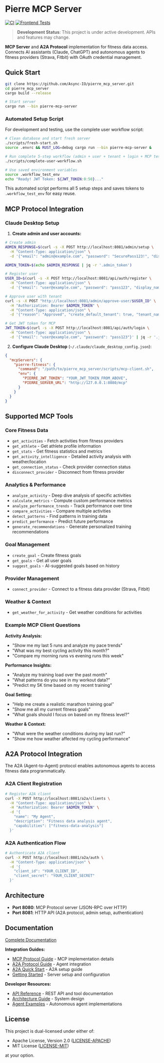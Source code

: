 # Pierre MCP Server

[![CI](https://github.com/Async-IO/pierre_mcp_server/actions/workflows/ci.yml/badge.svg)](https://github.com/Async-IO/pierre_mcp_server/actions/workflows/ci.yml)
[![Frontend Tests](https://github.com/Async-IO/pierre_mcp_server/actions/workflows/frontend-tests.yml/badge.svg)](https://github.com/Async-IO/pierre_mcp_server/actions/workflows/frontend-tests.yml)

> **Development Status**: This project is under active development. APIs and features may change.

**MCP Server** and **A2A Protocol** implementation for fitness data access. Connects AI assistants (Claude, ChatGPT) and autonomous agents to fitness providers (Strava, Fitbit) with OAuth credential management.

## Quick Start

```bash
git clone https://github.com/Async-IO/pierre_mcp_server.git
cd pierre_mcp_server
cargo build --release

# Start server
cargo run --bin pierre-mcp-server
```

### Automated Setup Script

For development and testing, use the complete user workflow script:

```bash
# Clean database and start fresh server
./scripts/fresh-start.sh
source .envrc && RUST_LOG=debug cargo run --bin pierre-mcp-server &

# Run complete 5-step workflow (admin + user + tenant + login + MCP test)
./scripts/complete-user-workflow.sh

# Use saved environment variables
source .workflow_test_env
echo "Ready! JWT Token: ${JWT_TOKEN:0:50}..."
```

This automated script performs all 5 setup steps and saves tokens to `.workflow_test_env` for easy reuse.

## MCP Protocol Integration

### Claude Desktop Setup

1. **Create admin and user accounts:**
```bash
# Create admin
ADMIN_RESPONSE=$(curl -s -X POST http://localhost:8081/admin/setup \
  -H "Content-Type: application/json" \
  -d '{"email": "admin@example.com", "password": "SecurePass123!", "display_name": "Admin"}')

ADMIN_TOKEN=$(echo $ADMIN_RESPONSE | jq -r '.admin_token')

# Register user  
USER_ID=$(curl -s -X POST http://localhost:8081/api/auth/register \
  -H "Content-Type: application/json" \
  -d '{"email": "user@example.com", "password": "pass123", "display_name": "User"}' | jq -r '.user_id')

# Approve user with tenant
curl -s -X POST "http://localhost:8081/admin/approve-user/$USER_ID" \
  -H "Authorization: Bearer $ADMIN_TOKEN" \
  -H "Content-Type: application/json" \
  -d '{"reason": "Approved", "create_default_tenant": true, "tenant_name": "User Org", "tenant_slug": "user-org"}'

# Get JWT token for MCP
JWT_TOKEN=$(curl -s -X POST http://localhost:8081/api/auth/login \
  -H "Content-Type: application/json" \
  -d '{"email": "user@example.com", "password": "pass123"}' | jq -r '.jwt_token')
```

2. **Configure Claude Desktop** (`~/.claude/claude_desktop_config.json`):
```json
{
  "mcpServers": {
    "pierre-fitness": {
      "command": "/path/to/pierre_mcp_server/scripts/mcp-client.sh",
      "env": {
        "PIERRE_JWT_TOKEN": "YOUR_JWT_TOKEN_FROM_ABOVE",
        "PIERRE_SERVER_URL": "http://127.0.0.1:8080/mcp"
      }
    }
  }
}
```

## Supported MCP Tools

### Core Fitness Data
- `get_activities` - Fetch activities from fitness providers
- `get_athlete` - Get athlete profile information  
- `get_stats` - Get fitness statistics and metrics
- `get_activity_intelligence` - Detailed activity analysis with weather/location
- `get_connection_status` - Check provider connection status
- `disconnect_provider` - Disconnect from fitness provider

### Analytics & Performance
- `analyze_activity` - Deep dive analysis of specific activities
- `calculate_metrics` - Compute custom performance metrics
- `analyze_performance_trends` - Track performance over time
- `compare_activities` - Compare multiple activities
- `detect_patterns` - Find patterns in training data
- `predict_performance` - Predict future performance
- `generate_recommendations` - Generate personalized training recommendations

### Goal Management
- `create_goal` - Create fitness goals
- `get_goals` - Get all user goals
- `suggest_goals` - AI-suggested goals based on history

### Provider Management
- `connect_provider` - Connect to a fitness data provider (Strava, Fitbit)

### Weather & Context
- `get_weather_for_activity` - Get weather conditions for activities

### Example MCP Client Questions

**Activity Analysis:**
- "Show me my last 5 runs and analyze my pace trends"
- "What was my best cycling activity this month?"
- "Compare my morning runs vs evening runs this week"

**Performance Insights:**
- "Analyze my training load over the past month"
- "What patterns do you see in my workout data?"  
- "Predict my 5K time based on my recent training"

**Goal Setting:**
- "Help me create a realistic marathon training goal"
- "Show me all my current fitness goals"
- "What goals should I focus on based on my fitness level?"

**Weather & Context:**
- "What were the weather conditions during my last run?"
- "Show me how weather affected my cycling performance"

## A2A Protocol Integration

The A2A (Agent-to-Agent) protocol enables autonomous agents to access fitness data programmatically.

### A2A Client Registration
```bash
# Register A2A client
curl -X POST http://localhost:8081/a2a/clients \
  -H "Content-Type: application/json" \
  -H "Authorization: Bearer $ADMIN_TOKEN" \
  -d '{
    "name": "My Agent",
    "description": "Fitness data analysis agent", 
    "capabilities": ["fitness-data-analysis"]
  }'
```

### A2A Authentication Flow
```bash
# Authenticate A2A client
curl -X POST http://localhost:8081/a2a/auth \
  -H "Content-Type: application/json" \
  -d '{
    "client_id": "YOUR_CLIENT_ID",
    "client_secret": "YOUR_CLIENT_SECRET"
  }'
```

## Architecture

- **Port 8080**: MCP Protocol server (JSON-RPC over HTTP)
- **Port 8081**: HTTP API (A2A protocol, admin setup, authentication)

## Documentation

[Complete Documentation](docs/README.md)

**Integration Guides:**
- [MCP Protocol Guide](docs/developer-guide/04-mcp-protocol.md) - MCP implementation details
- [A2A Protocol Guide](docs/developer-guide/05-a2a-protocol.md) - Agent integration
- [A2A Quick Start](docs/A2A_QUICK_START.md) - A2A setup guide
- [Getting Started](docs/getting-started.md) - Server setup and configuration

**Developer Resources:**
- [API Reference](docs/developer-guide/14-api-reference.md) - REST API and tool documentation
- [Architecture Guide](docs/developer-guide/01-architecture.md) - System design
- [Agent Examples](examples/agents/) - Autonomous agent implementations

## License

This project is dual-licensed under either of:

* Apache License, Version 2.0 ([LICENSE-APACHE](LICENSE-APACHE))
* MIT License ([LICENSE-MIT](LICENSE-MIT))

at your option.